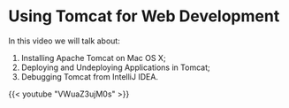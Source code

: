# Using Tomcat for Web Development


In this video we will talk about:

1. Installing Apache Tomcat on Mac OS X;
2. Deploying and Undeploying Applications in Tomcat;
3. Debugging Tomcat from IntelliJ IDEA.

{{< youtube "VWuaZ3ujM0s" >}}


